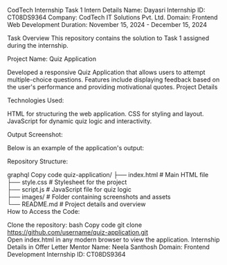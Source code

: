 CodTech Internship Task 1
Intern Details
Name: Dayasri
Internship ID: CT08DS9364
Company: CodTech IT Solutions Pvt. Ltd.
Domain: Frontend Web Development
Duration: November 15, 2024 - December 15, 2024

Task Overview
This repository contains the solution to Task 1 assigned during the internship.

Project Name: Quiz Application

Developed a responsive Quiz Application that allows users to attempt multiple-choice questions.
Features include displaying feedback based on the user's performance and providing motivational quotes.
Project Details

Technologies Used:

HTML for structuring the web application.
CSS for styling and layout.
JavaScript for dynamic quiz logic and interactivity.

Output Screenshot:

Below is an example of the application's output:


Repository Structure:

graphql
Copy code
quiz-application/
├── index.html        # Main HTML file  
├── style.css         # Stylesheet for the project  
├── script.js         # JavaScript file for quiz logic  
├── images/           # Folder containing screenshots and assets  
└── README.md         # Project details and overview  
How to Access the Code:

Clone the repository:
bash
Copy code
git clone https://github.com/username/quiz-application.git  
Open index.html in any modern browser to view the application.
Internship Details in Offer Letter
Mentor Name: Neela Santhosh
Domain: Frontend Development
Internship ID: CT08DS9364
